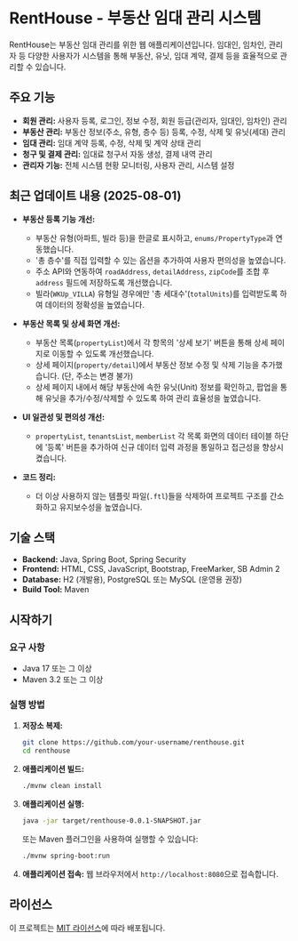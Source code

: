 # RentHouse - 부동산 임대 관리 시스템

RentHouse는 부동산 임대 관리를 위한 웹 애플리케이션입니다. 임대인, 임차인, 관리자 등 다양한 사용자가 시스템을 통해 부동산, 유닛, 임대 계약, 결제 등을 효율적으로 관리할 수 있습니다.

## 주요 기능

- **회원 관리:** 사용자 등록, 로그인, 정보 수정, 회원 등급(관리자, 임대인, 임차인) 관리
- **부동산 관리:** 부동산 정보(주소, 유형, 층수 등) 등록, 수정, 삭제 및 유닛(세대) 관리
- **임대 관리:** 임대 계약 등록, 수정, 삭제 및 계약 상태 관리
- **청구 및 결제 관리:** 임대료 청구서 자동 생성, 결제 내역 관리
- **관리자 기능:** 전체 시스템 현황 모니터링, 사용자 관리, 시스템 설정

## 최근 업데이트 내용 (2025-08-01)

- **부동산 등록 기능 개선:**
    - 부동산 유형(아파트, 빌라 등)을 한글로 표시하고, `enums/PropertyType`과 연동했습니다.
    - '총 층수'를 직접 입력할 수 있는 옵션을 추가하여 사용자 편의성을 높였습니다.
    - 주소 API와 연동하여 `roadAddress`, `detailAddress`, `zipCode`를 조합 후 `address` 필드에 저장하도록 개선했습니다.
    - 빌라(`WKUp_VILLA`) 유형일 경우에만 '총 세대수'(`totalUnits`)를 입력받도록 하여 데이터의 정확성을 높였습니다.

- **부동산 목록 및 상세 화면 개선:**
    - 부동산 목록(`propertyList`)에서 각 항목의 '상세 보기' 버튼을 통해 상세 페이지로 이동할 수 있도록 개선했습니다.
    - 상세 페이지(`property/detail`)에서 부동산 정보 수정 및 삭제 기능을 추가했습니다. (단, 주소는 변경 불가)
    - 상세 페이지 내에서 해당 부동산에 속한 유닛(Unit) 정보를 확인하고, 팝업을 통해 유닛을 추가/수정/삭제할 수 있도록 하여 관리 효율성을 높였습니다.

- **UI 일관성 및 편의성 개선:**
    - `propertyList`, `tenantsList`, `memberList` 각 목록 화면의 데이터 테이블 하단에 '등록' 버튼을 추가하여 신규 데이터 입력 과정을 통일하고 접근성을 향상시켰습니다.

- **코드 정리:**
    - 더 이상 사용하지 않는 템플릿 파일(`.ftl`)들을 삭제하여 프로젝트 구조를 간소화하고 유지보수성을 높였습니다.

## 기술 스택

- **Backend:** Java, Spring Boot, Spring Security
- **Frontend:** HTML, CSS, JavaScript, Bootstrap, FreeMarker, SB Admin 2
- **Database:** H2 (개발용), PostgreSQL 또는 MySQL (운영용 권장)
- **Build Tool:** Maven

## 시작하기

### 요구 사항

- Java 17 또는 그 이상
- Maven 3.2 또는 그 이상

### 실행 방법

1.  **저장소 복제:**
    ```bash
    git clone https://github.com/your-username/renthouse.git
    cd renthouse
    ```

2.  **애플리케이션 빌드:**
    ```bash
    ./mvnw clean install
    ```

3.  **애플리케이션 실행:**
    ```bash
    java -jar target/renthouse-0.0.1-SNAPSHOT.jar
    ```
    또는 Maven 플러그인을 사용하여 실행할 수 있습니다:
    ```bash
    ./mvnw spring-boot:run
    ```

4.  **애플리케이션 접속:**
    웹 브라우저에서 `http://localhost:8080`으로 접속합니다.

## 라이선스

이 프로젝트는 [MIT 라이선스](LICENSE)에 따라 배포됩니다.